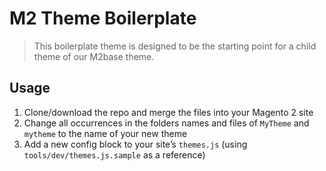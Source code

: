 # M2 Theme Boilerplate

> This boilerplate theme is designed to be the starting point for a child theme of our M2base theme.

## Usage

1. Clone/download the repo and merge the files into your Magento 2 site
2. Change all occurrences in the folders names and files of `MyTheme` and `mytheme` to the name of your new theme
3. Add a new config block to your site&#8217;s `themes.js` (using `tools/dev/themes.js.sample` as a reference)
